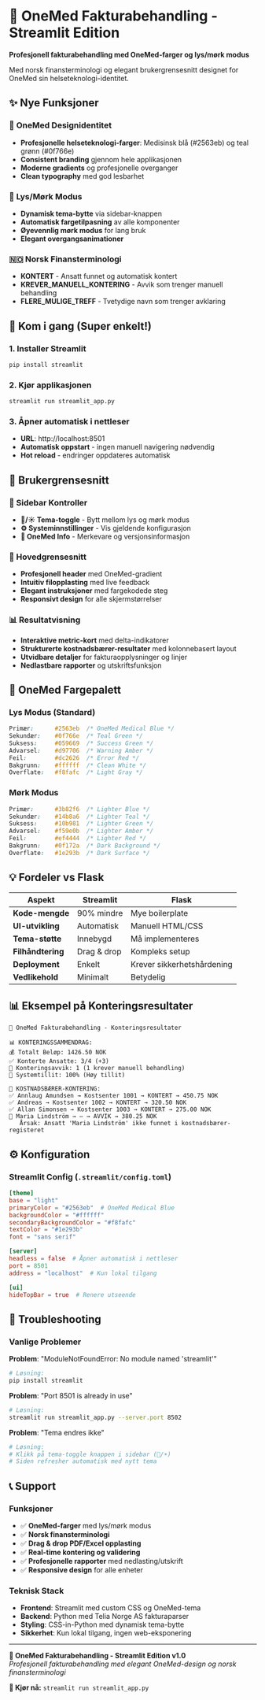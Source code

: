 # 🏥 OneMed Fakturabehandling - Streamlit Edition

**Profesjonell fakturabehandling med OneMed-farger og lys/mørk modus**

Med norsk finansterminologi og elegant brukergrensesnitt designet for OneMed sin helseteknologi-identitet.

## ✨ Nye Funksjoner

### 🎨 **OneMed Designidentitet**
- **Profesjonelle helseteknologi-farger**: Medisinsk blå (#2563eb) og teal grønn (#0f766e)
- **Consistent branding** gjennom hele applikasjonen
- **Moderne gradients** og profesjonelle overganger
- **Clean typography** med god lesbarhet

### 🌙 **Lys/Mørk Modus**
- **Dynamisk tema-bytte** via sidebar-knappen
- **Automatisk fargetilpasning** av alle komponenter
- **Øyevennlig mørk modus** for lang bruk
- **Elegant overgangsanimationer**

### 🇳🇴 **Norsk Finansterminologi**
- **KONTERT** - Ansatt funnet og automatisk kontert
- **KREVER_MANUELL_KONTERING** - Avvik som trenger manuell behandling
- **FLERE_MULIGE_TREFF** - Tvetydige navn som trenger avklaring

## 🚀 **Kom i gang (Super enkelt!)**

### 1. **Installer Streamlit**
```bash
pip install streamlit
```

### 2. **Kjør applikasjonen**
```bash
streamlit run streamlit_app.py
```

### 3. **Åpner automatisk i nettleser**
- **URL**: http://localhost:8501
- **Automatisk oppstart** - ingen manuell navigering nødvendig
- **Hot reload** - endringer oppdateres automatisk

## 🎯 **Brukergrensesnitt**

### **📱 Sidebar Kontroller**
- **🌙/☀️ Tema-toggle** - Bytt mellom lys og mørk modus
- **⚙️ Systeminnstillinger** - Vis gjeldende konfigurasjon
- **🏥 OneMed Info** - Merkevare og versjonsinformasjon

### **📄 Hovedgrensesnitt**
- **Profesjonell header** med OneMed-gradient
- **Intuitiv filopplasting** med live feedback
- **Elegant instruksjoner** med fargekodede steg
- **Responsivt design** for alle skjermstørrelser

### **📊 Resultatvisning**
- **Interaktive metric-kort** med delta-indikatorer
- **Strukturerte kostnadsbærer-resultater** med kolonnebasert layout
- **Utvidbare detaljer** for fakturaopplysninger og linjer
- **Nedlastbare rapporter** og utskriftsfunksjon

## 🎨 **OneMed Fargepalett**

### **Lys Modus (Standard)**
```css
Primær:      #2563eb  /* OneMed Medical Blue */
Sekundær:    #0f766e  /* Teal Green */
Suksess:     #059669  /* Success Green */
Advarsel:    #d97706  /* Warning Amber */
Feil:        #dc2626  /* Error Red */
Bakgrunn:    #ffffff  /* Clean White */
Overflate:   #f8fafc  /* Light Gray */
```

### **Mørk Modus**
```css
Primær:      #3b82f6  /* Lighter Blue */
Sekundær:    #14b8a6  /* Lighter Teal */
Suksess:     #10b981  /* Lighter Green */
Advarsel:    #f59e0b  /* Lighter Amber */
Feil:        #ef4444  /* Lighter Red */
Bakgrunn:    #0f172a  /* Dark Background */
Overflate:   #1e293b  /* Dark Surface */
```

## 💡 **Fordeler vs Flask**

| **Aspekt** | **Streamlit** | **Flask** |
|------------|---------------|-----------|
| **Kode-mengde** | 90% mindre | Mye boilerplate |
| **UI-utvikling** | Automatisk | Manuell HTML/CSS |
| **Tema-støtte** | Innebygd | Må implementeres |
| **Filhåndtering** | Drag & drop | Kompleks setup |
| **Deployment** | Enkelt | Krever sikkerhetshårdening |
| **Vedlikehold** | Minimalt | Betydelig |

## 📊 **Eksempel på Konteringsresultater**

```
🏥 OneMed Fakturabehandling - Konteringsresultater

📊 KONTERINGSSAMMENDRAG:
💰 Totalt Beløp: 1426.50 NOK
✅ Konterte Ansatte: 3/4 (+3)
🚨 Konteringsavvik: 1 (1 krever manuell behandling)
🎯 Systemtillit: 100% (Høy tillit)

👥 KOSTNADSBÆRER-KONTERING:
✅ Annlaug Amundsen → Kostsenter 1001 → KONTERT → 450.75 NOK
✅ Andreas → Kostsenter 1002 → KONTERT → 320.50 NOK  
✅ Allan Simonsen → Kostsenter 1003 → KONTERT → 275.00 NOK
🚨 Maria Lindström → – → AVVIK → 380.25 NOK
   Årsak: Ansatt 'Maria Lindström' ikke funnet i kostnadsbærer-registeret
```

## ⚙️ **Konfiguration**

### **Streamlit Config (`.streamlit/config.toml`)**
```toml
[theme]
base = "light"
primaryColor = "#2563eb"  # OneMed Medical Blue
backgroundColor = "#ffffff"
secondaryBackgroundColor = "#f8fafc"
textColor = "#1e293b"
font = "sans serif"

[server]
headless = false  # Åpner automatisk i nettleser
port = 8501
address = "localhost"  # Kun lokal tilgang

[ui]
hideTopBar = true  # Renere utseende
```

## 🔧 **Troubleshooting**

### **Vanlige Problemer**

**Problem**: "ModuleNotFoundError: No module named 'streamlit'"
```bash
# Løsning:
pip install streamlit
```

**Problem**: "Port 8501 is already in use"
```bash
# Løsning:
streamlit run streamlit_app.py --server.port 8502
```

**Problem**: "Tema endres ikke"
```bash
# Løsning:
# Klikk på tema-toggle knappen i sidebar (🌙/☀️)
# Siden refresher automatisk med nytt tema
```

## 📞 **Support**

### **Funksjoner**
- ✅ **OneMed-farger** med lys/mørk modus
- ✅ **Norsk finansterminologi** 
- ✅ **Drag & drop PDF/Excel opplasting**
- ✅ **Real-time kontering og validering**
- ✅ **Profesjonelle rapporter** med nedlasting/utskrift
- ✅ **Responsive design** for alle enheter

### **Teknisk Stack**
- **Frontend**: Streamlit med custom CSS og OneMed-tema
- **Backend**: Python med Telia Norge AS fakturaparser  
- **Styling**: CSS-in-Python med dynamisk tema-bytte
- **Sikkerhet**: Kun lokal tilgang, ingen web-eksponering

---

**🏥 OneMed Fakturabehandling - Streamlit Edition v1.0**  
*Profesjonell fakturabehandling med elegant OneMed-design og norsk finansterminologi*

**🚀 Kjør nå:** `streamlit run streamlit_app.py`